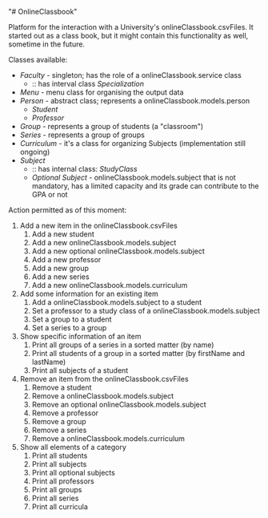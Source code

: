 "# OnlineClassbook" 

Platform for the interaction with a University's onlineClassbook.csvFiles. It started out as a class book, but it might contain 
this functionality as well, sometime in the future.

Classes available:
* *Faculty* - singleton; has the role of a onlineClassbook.service class
    * :: has interval class *Specialization*
* *Menu* - menu class for organising the output data
* *Person* - abstract class; represents a onlineClassbook.models.person
    * *Student*
    * *Professor*
* *Group* - represents a group of students (a "classroom")
* *Series* - represents a group of groups
* *Curriculum* - it's a class for organizing Subjects (implementation still ongoing)
* *Subject*
    * :: has internal class: *StudyClass*
    * *Optional Subject* - onlineClassbook.models.subject that is not mandatory, has a limited capacity and its grade can contribute
      to the GPA or not

Action permitted as of this moment:
1. Add a new item in the onlineClassbook.csvFiles
    1. Add a new student
    2. Add a new onlineClassbook.models.subject
    3. Add a new optional onlineClassbook.models.subject
    4. Add a new professor
    5. Add a new group
    6. Add a new series
    7. Add a new onlineClassbook.models.curriculum
2. Add some information for an existing item
    1. Add a onlineClassbook.models.subject to a student
    2. Set a professor to a study class of a onlineClassbook.models.subject
    3. Set a group to a student
    4. Set a series to a group
3. Show specific information of an item
    1. Print all groups of a series in a sorted matter (by name)
    2. Print all students of a group in a sorted matter (by firstName and lastName)
    3. Print all subjects of a student
4. Remove an item from the onlineClassbook.csvFiles
   1. Remove a student
   2. Remove a onlineClassbook.models.subject
   3. Remove an optional onlineClassbook.models.subject
   4. Remove a professor
   5. Remove a group
   6. Remove a series
   7. Remove a onlineClassbook.models.curriculum
5. Show all elements of a category
    1. Print all students
    2. Print all subjects
    3. Print all optional subjects
    4. Print all professors
    5. Print all groups
    6. Print all series
    7. Print all curricula